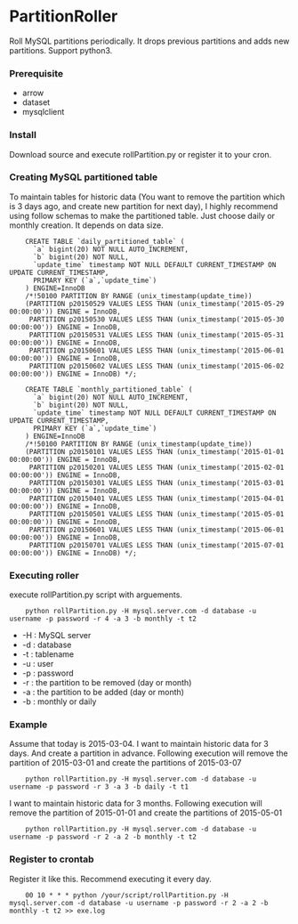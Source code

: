 # PartitionRoller
Roll MySQL partitions periodically. It drops previous partitions and adds new partitions. 
Support python3.

### Prerequisite

* arrow
* dataset
* mysqlclient

### Install 

Download source and execute rollPartition.py or register it to your cron.

### Creating MySQL partitioned table

To maintain tables for historic data (You want to remove the partition which is 3 days ago, and create new partition for next day), I highly recommend using follow schemas to make the partitioned table. Just choose daily or monthly creation. It depends on data size. 

        CREATE TABLE `daily_partitioned_table` (
          `a` bigint(20) NOT NULL AUTO_INCREMENT,
          `b` bigint(20) NOT NULL,
          `update_time` timestamp NOT NULL DEFAULT CURRENT_TIMESTAMP ON UPDATE CURRENT_TIMESTAMP,
          PRIMARY KEY (`a`,`update_time`)
        ) ENGINE=InnoDB
        /*!50100 PARTITION BY RANGE (unix_timestamp(update_time))
        (PARTITION p20150529 VALUES LESS THAN (unix_timestamp('2015-05-29 00:00:00')) ENGINE = InnoDB,
         PARTITION p20150530 VALUES LESS THAN (unix_timestamp('2015-05-30 00:00:00')) ENGINE = InnoDB,
         PARTITION p20150531 VALUES LESS THAN (unix_timestamp('2015-05-31 00:00:00')) ENGINE = InnoDB,
         PARTITION p20150601 VALUES LESS THAN (unix_timestamp('2015-06-01 00:00:00')) ENGINE = InnoDB,
         PARTITION p20150602 VALUES LESS THAN (unix_timestamp('2015-06-02 00:00:00')) ENGINE = InnoDB) */;
 
        CREATE TABLE `monthly_partitioned_table` (
          `a` bigint(20) NOT NULL AUTO_INCREMENT,
          `b` bigint(20) NOT NULL,
          `update_time` timestamp NOT NULL DEFAULT CURRENT_TIMESTAMP ON UPDATE CURRENT_TIMESTAMP,
          PRIMARY KEY (`a`,`update_time`)
        ) ENGINE=InnoDB
        /*!50100 PARTITION BY RANGE (unix_timestamp(update_time))
        (PARTITION p20150101 VALUES LESS THAN (unix_timestamp('2015-01-01 00:00:00')) ENGINE = InnoDB,
         PARTITION p20150201 VALUES LESS THAN (unix_timestamp('2015-02-01 00:00:00')) ENGINE = InnoDB,
         PARTITION p20150301 VALUES LESS THAN (unix_timestamp('2015-03-01 00:00:00')) ENGINE = InnoDB,
         PARTITION p20150401 VALUES LESS THAN (unix_timestamp('2015-04-01 00:00:00')) ENGINE = InnoDB,
         PARTITION p20150501 VALUES LESS THAN (unix_timestamp('2015-05-01 00:00:00')) ENGINE = InnoDB,
         PARTITION p20150601 VALUES LESS THAN (unix_timestamp('2015-06-01 00:00:00')) ENGINE = InnoDB,
         PARTITION p20150701 VALUES LESS THAN (unix_timestamp('2015-07-01 00:00:00')) ENGINE = InnoDB) */;
         
### Executing roller

execute rollPartition.py script with arguements.

        python rollPartition.py -H mysql.server.com -d database -u username -p password -r 4 -a 3 -b monthly -t t2

* -H : MySQL server
* -d : database
* -t : tablename
* -u : user
* -p : password
* -r : the partition to be removed (day or month)
* -a : the partition to be added (day or month)
* -b : monthly or daily 

### Example

Assume that today is 2015-03-04. I want to maintain historic data for 3 days. And create a partition in advance. Following execution will remove the partition of 2015-03-01 and create the partitions of 2015-03-07

        python rollPartition.py -H mysql.server.com -d database -u username -p password -r 3 -a 3 -b daily -t t1
        
I want to maintain historic data for 3 months. Following execution will remove the partition of 2015-01-01 and create the partitions of 2015-05-01

        python rollPartition.py -H mysql.server.com -d database -u username -p password -r 2 -a 2 -b monthly -t t2

### Register to crontab

Register it like this. Recommend executing it every day.

        00 10 * * * python /your/script/rollPartition.py -H mysql.server.com -d database -u username -p password -r 2 -a 2 -b monthly -t t2 >> exe.log
